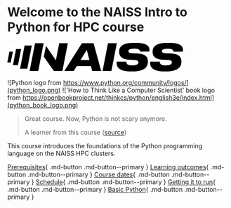 # Welcome to the NAISS Intro to Python for HPC course

![The NAISS logo](logo/naiss_logo_inverted.png)

![Python logo from https://www.python.org/community/logos/](python_logo.png)
!['How to Think Like a Computer Scientist' book logo from https://openbookproject.net/thinkcs/python/english3e/index.html](python_book_logo.png)

> Great course. Now, Python is not scary anymore.
>
> A learner from this course ([source](https://uppmax.github.io/naiss_intro_python/evaluations/20240830/))

This course introduces the foundations of the Python programming language
on the NAISS HPC clusters.

<!-- markdownlint-disable MD013 --><!-- Buttons cannot be split up over lines, hence will break 80 characters per line -->

[Prerequisites](prereqs/README.md){ .md-button .md-button--primary }
[Learning outcomes](learning_outcomes/README.md){ .md-button .md-button--primary }
[Course dates](course_dates.md){ .md-button .md-button--primary }
[Schedule](schedule.md){ .md-button .md-button--primary }
[Getting it to run](sessions/introduction_getting_it_to_run.md){ .md-button .md-button--primary }
[Basic Python](sessions/introduction_basic_python.md){ .md-button .md-button--primary }

<!-- markdownlint-enable MD013 -->
